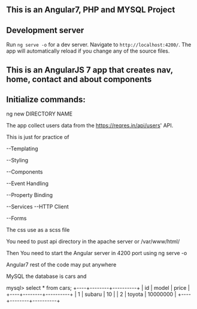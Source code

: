 ## This is an Angular7, PHP and MYSQL Project
## Development server

Run `ng serve -o` for a dev server. Navigate to `http://localhost:4200/`. The app will automatically reload if you change any of the source files.

## This is an AngularJS 7 app that creates nav, home, contact and about components

## Initialize commands:

ng new DIRECTORY NAME

The app collect users data from the https://reqres.in/api/users' API.

This is just for practice of

--Templating

--Styling

--Components

--Event Handling

--Property Binding

--Services
--HTTP Client

--Forms

The css use as a scss file


You need to pust api directory in the apache server or /var/www/html/ 

Then You need to start the Angular server in 4200 port using ng serve -o

Angular7 rest of the code may put anywhere

MySQL the database is cars and 

mysql> select * from cars;
+----+--------+----------+
| id | model  | price    |
+----+--------+----------+
|  1 | subaru |       10 |
|  2 | toyota | 10000000 |
+----+--------+----------+

